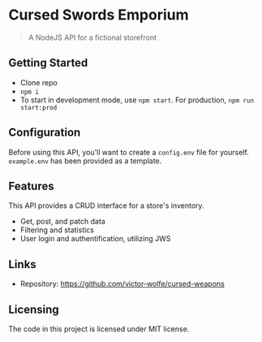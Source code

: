 # Cursed Swords Emporium

> A NodeJS API for a fictional storefront

## Getting Started

- Clone repo
- `npm i`
- To start in development mode, use `npm start`. For production, `npm run start:prod`

## Configuration

Before using this API, you'll want to create a `config.env` file for yourself. `example.env` has been provided as a template.

## Features

This API provides a CRUD interface for a store's inventory.

- Get, post, and patch data
- Filtering and statistics
- User login and authentification, utilizing JWS

## Links

- Repository: https://github.com/victor-wolfe/cursed-weapons

## Licensing

The code in this project is licensed under MIT license.
